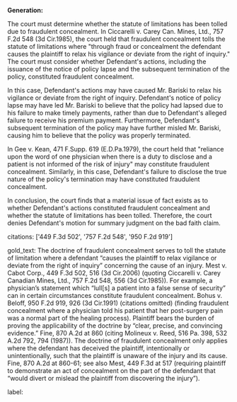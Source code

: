 **Generation:**



The court must determine whether the statute of limitations has been tolled due to fraudulent concealment. In Ciccarelli v. Carey Can. Mines, Ltd., 757 F.2d 548 (3d Cir.1985), the court held that fraudulent concealment tolls the statute of limitations where "through fraud or concealment the defendant causes the plaintiff to relax his vigilance or deviate from the right of inquiry." The court must consider whether Defendant's actions, including the issuance of the notice of policy lapse and the subsequent termination of the policy, constituted fraudulent concealment.

In this case, Defendant's actions may have caused Mr. Bariski to relax his vigilance or deviate from the right of inquiry. Defendant's notice of policy lapse may have led Mr. Bariski to believe that the policy had lapsed due to his failure to make timely payments, rather than due to Defendant's alleged failure to receive his premium payment. Furthermore, Defendant's subsequent termination of the policy may have further misled Mr. Bariski, causing him to believe that the policy was properly terminated.

In Gee v. Kean, 471 F.Supp. 619 (E.D.Pa.1979), the court held that "reliance upon the word of one physician when there is a duty to disclose and a patient is not informed of the risk of injury" may constitute fraudulent concealment. Similarly, in this case, Defendant's failure to disclose the true nature of the policy's termination may have constituted fraudulent concealment.

In conclusion, the court finds that a material issue of fact exists as to whether Defendant's actions constituted fraudulent concealment and whether the statute of limitations has been tolled. Therefore, the court denies Defendant's motion for summary judgment on the bad faith claim.



citations: ['449 F.3d 502', '757 F.2d 548', '950 F.2d 919']

gold_text: The doctrine of fraudulent concealment serves to toll the statute of limitation where a defendant “causes the plaintiff to relax vigilance or deviate from the right of inquiry” concerning the cause of an injury. Mest v. Cabot Corp., 449 F.3d 502, 516 (3d Cir.2006) (quoting Ciccarelli v. Carey Canadian Mines, Ltd., 757 F.2d 548, 556 (3d Cir.1985)). For example, a physician’s statement which “lull[s] a patient into a false sense of security” can in certain circumstances constitute fraudulent concealment. Bohus v. Beloff, 950 F.2d 919, 926 (3d Cir.1991) (citations omitted) (finding fraudulent concealment where a physician told his patient that her post-surgery pain was a normal part of the healing process). Plaintiff bears the burden of proving the applicability of the doctrine by “clear, precise, and convincing evidence.” Fine, 870 A.2d at 860 (citing Molineux v. Reed, 516 Pa. 398, 532 A.2d 792, 794 (1987)). The doctrine of fraudulent concealment only applies where the defendant has deceived the plaintiff, intentionally or unintentionally, such that the plaintiff is unaware of the injury and its cause. Fine, 870 A.2d at 860-61; see also Mest, 449 F.3d at 517 (requiring plaintiff to demonstrate an act of concealment on the part of the defendant that “would divert or mislead the plaintiff from discovering the injury”).

label: 